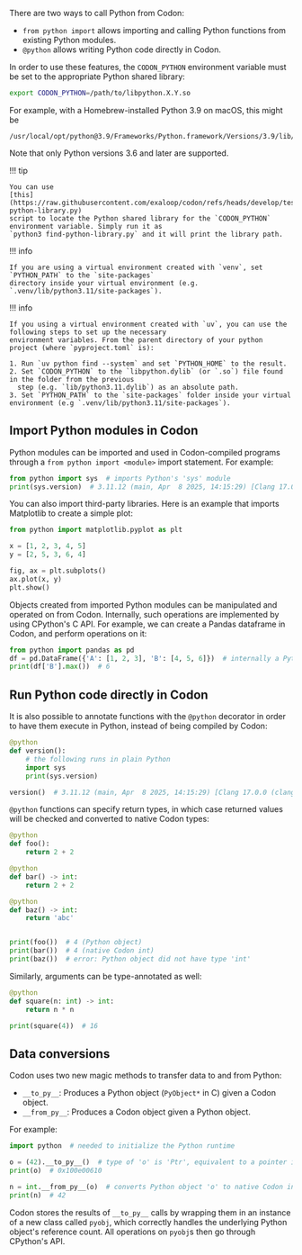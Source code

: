 There are two ways to call Python from Codon:

- `from python import` allows importing and calling Python functions
  from existing Python modules.
- `@python` allows writing Python code directly in Codon.

In order to use these features, the `CODON_PYTHON` environment variable
must be set to the appropriate Python shared library:

``` bash
export CODON_PYTHON=/path/to/libpython.X.Y.so
```

For example, with a Homebrew-installed Python 3.9 on macOS, this might be

```
/usr/local/opt/python@3.9/Frameworks/Python.framework/Versions/3.9/lib/libpython3.9.dylib
```

Note that only Python versions 3.6 and later are supported.

!!! tip

    You can use
    [this](https://raw.githubusercontent.com/exaloop/codon/refs/heads/develop/test/python/find-python-library.py)
    script to locate the Python shared library for the `CODON_PYTHON` environment variable. Simply run it as
    `python3 find-python-library.py` and it will print the library path.

!!! info

    If you are using a virtual environment created with `venv`, set `PYTHON_PATH` to the `site-packages`
    directory inside your virtual environment (e.g. `.venv/lib/python3.11/site-packages`).

!!! info

    If you using a virtual environment created with `uv`, you can use the following steps to set up the necessary
    environment variables. From the parent directory of your python project (where `pyproject.toml` is):

    1. Run `uv python find --system` and set `PYTHON_HOME` to the result.
    2. Set `CODON_PYTHON` to the `libpython.dylib` (or `.so`) file found in the folder from the previous
      step (e.g. `lib/python3.11.dylib`) as an absolute path.
    3. Set `PYTHON_PATH` to the `site-packages` folder inside your virtual environment (e.g `.venv/lib/python3.11/site-packages`).

## Import Python modules in Codon

Python modules can be imported and used in Codon-compiled programs through
a `from python import <module>` import statement. For example:

``` python
from python import sys  # imports Python's 'sys' module
print(sys.version)  # 3.11.12 (main, Apr  8 2025, 14:15:29) [Clang 17.0.0 (clang-1700.0.13.3)]
```

You can also import third-party libraries. Here is an example that imports
Matplotlib to create a simple plot:

``` python
from python import matplotlib.pyplot as plt

x = [1, 2, 3, 4, 5]
y = [2, 5, 3, 6, 4]

fig, ax = plt.subplots()
ax.plot(x, y)
plt.show()
```

Objects created from imported Python modules can be manipulated and operated on
from Codon. Internally, such operations are implemented by using CPython's C API.
For example, we can create a Pandas dataframe in Codon, and perform operations
on it:

``` python
from python import pandas as pd
df = pd.DataFrame({'A': [1, 2, 3], 'B': [4, 5, 6]})  # internally a Python object
print(df['B'].max())  # 6
```

## Run Python code directly in Codon

It is also possible to annotate functions with the `@python` decorator in order
to have them execute in Python, instead of being compiled by Codon:

``` python
@python
def version():
	# the following runs in plain Python
    import sys
    print(sys.version)

version()  # 3.11.12 (main, Apr  8 2025, 14:15:29) [Clang 17.0.0 (clang-1700.0.13.3)]
```

`@python` functions can specify return types, in which case returned values will
be checked and converted to native Codon types:

``` python
@python
def foo():
    return 2 + 2

@python
def bar() -> int:
    return 2 + 2

@python
def baz() -> int:
    return 'abc'


print(foo())  # 4 (Python object)
print(bar())  # 4 (native Codon int)
print(baz())  # error: Python object did not have type 'int'
```

Similarly, arguments can be type-annotated as well:

``` python
@python
def square(n: int) -> int:
    return n * n

print(square(4))  # 16
```

## Data conversions

Codon uses two new magic methods to transfer data to and from Python:

- `__to_py__`: Produces a Python object (`PyObject*` in C) given a Codon object.
- `__from_py__`: Produces a Codon object given a Python object.

For example:

``` python
import python  # needed to initialize the Python runtime

o = (42).__to_py__()  # type of 'o' is 'Ptr', equivalent to a pointer in C
print(o)  # 0x100e00610

n = int.__from_py__(o)  # converts Python object 'o' to native Codon integer
print(n)  # 42
```

Codon stores the results of `__to_py__` calls by wrapping them in an instance of a new
class called `pyobj`, which correctly handles the underlying Python object's reference
count. All operations on `pyobj`s then go through CPython's API.
